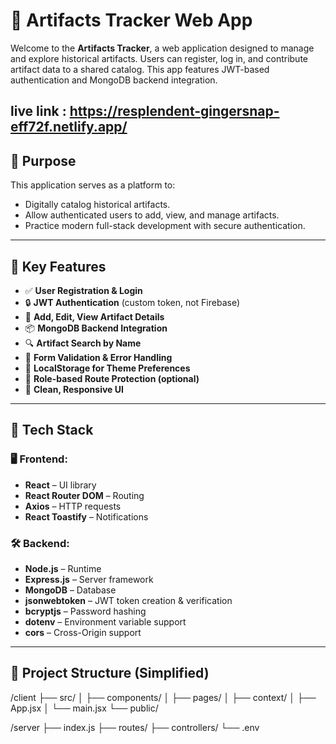 # 🌌 Artifacts Tracker Web App

Welcome to the **Artifacts Tracker**, a web application designed to manage and explore historical artifacts. Users can register, log in, and contribute artifact data to a shared catalog. This app features JWT-based authentication and MongoDB backend integration.

live link : https://resplendent-gingersnap-eff72f.netlify.app/
---

## 🎯 Purpose

This application serves as a platform to:
- Digitally catalog historical artifacts.
- Allow authenticated users to add, view, and manage artifacts.
- Practice modern full-stack development with secure authentication.

---

## 🚀 Key Features

- ✅ **User Registration & Login**
- 🔒 **JWT Authentication** (custom token, not Firebase)
- 📌 **Add, Edit, View Artifact Details**
- 📦 **MongoDB Backend Integration**
- 🔍 **Artifact Search by Name**
- 🧪 **Form Validation & Error Handling**
- 📁 **LocalStorage for Theme Preferences**
- 🧾 **Role-based Route Protection (optional)**
- 🎨 **Clean, Responsive UI**

---

## 🧱 Tech Stack

### 🖥️ Frontend:
- **React** – UI library
- **React Router DOM** – Routing
- **Axios** – HTTP requests
- **React Toastify** – Notifications

### 🛠️ Backend:
- **Node.js** – Runtime
- **Express.js** – Server framework
- **MongoDB** – Database
- **jsonwebtoken** – JWT token creation & verification
- **bcryptjs** – Password hashing
- **dotenv** – Environment variable support
- **cors** – Cross-Origin support

---

## 📁 Project Structure (Simplified)

/client
├── src/
│ ├── components/
│ ├── pages/
│ ├── context/
│ ├── App.jsx
│ └── main.jsx
└── public/

/server
├── index.js
├── routes/
├── controllers/
└── .env
